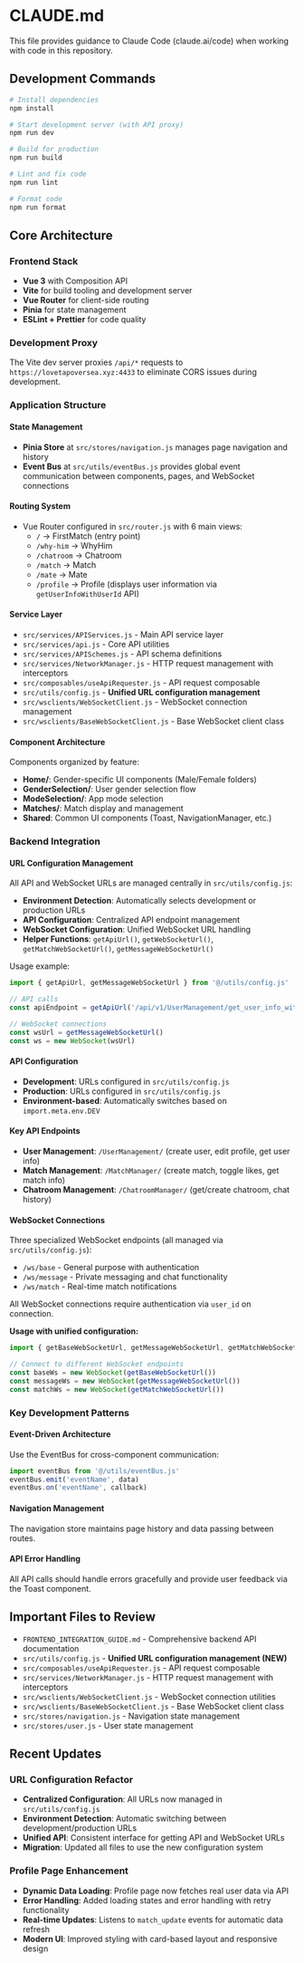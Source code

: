 # CLAUDE.md

This file provides guidance to Claude Code (claude.ai/code) when working with code in this repository.

## Development Commands

```bash
# Install dependencies
npm install

# Start development server (with API proxy)
npm run dev

# Build for production
npm run build

# Lint and fix code
npm run lint

# Format code
npm run format
```

## Core Architecture

### Frontend Stack
- **Vue 3** with Composition API
- **Vite** for build tooling and development server
- **Vue Router** for client-side routing
- **Pinia** for state management
- **ESLint + Prettier** for code quality

### Development Proxy
The Vite dev server proxies `/api/*` requests to `https://lovetapoversea.xyz:4433` to eliminate CORS issues during development.

### Application Structure

#### State Management
- **Pinia Store** at `src/stores/navigation.js` manages page navigation and history
- **Event Bus** at `src/utils/eventBus.js` provides global event communication between components, pages, and WebSocket connections

#### Routing System
- Vue Router configured in `src/router.js` with 6 main views:
  - `/` → FirstMatch (entry point)
  - `/why-him` → WhyHim 
  - `/chatroom` → Chatroom
  - `/match` → Match
  - `/mate` → Mate
  - `/profile` → Profile (displays user information via `getUserInfoWithUserId` API)

#### Service Layer
- `src/services/APIServices.js` - Main API service layer
- `src/services/api.js` - Core API utilities  
- `src/services/APISchemes.js` - API schema definitions
- `src/services/NetworkManager.js` - HTTP request management with interceptors
- `src/composables/useApiRequester.js` - API request composable
- `src/utils/config.js` - **Unified URL configuration management**
- `src/wsclients/WebSocketClient.js` - WebSocket connection management
- `src/wsclients/BaseWebSocketClient.js` - Base WebSocket client class

#### Component Architecture
Components organized by feature:
- **Home/**: Gender-specific UI components (Male/Female folders)
- **GenderSelection/**: User gender selection flow
- **ModeSelection/**: App mode selection
- **Matches/**: Match display and management
- **Shared**: Common UI components (Toast, NavigationManager, etc.)

### Backend Integration

#### URL Configuration Management
All API and WebSocket URLs are managed centrally in `src/utils/config.js`:
- **Environment Detection**: Automatically selects development or production URLs
- **API Configuration**: Centralized API endpoint management
- **WebSocket Configuration**: Unified WebSocket URL handling
- **Helper Functions**: `getApiUrl()`, `getWebSocketUrl()`, `getMatchWebSocketUrl()`, `getMessageWebSocketUrl()`

Usage example:
```javascript
import { getApiUrl, getMessageWebSocketUrl } from '@/utils/config.js'

// API calls
const apiEndpoint = getApiUrl('/api/v1/UserManagement/get_user_info_with_user_id')

// WebSocket connections  
const wsUrl = getMessageWebSocketUrl()
const ws = new WebSocket(wsUrl)
```

#### API Configuration
- **Development**: URLs configured in `src/utils/config.js`
- **Production**: URLs configured in `src/utils/config.js`
- **Environment-based**: Automatically switches based on `import.meta.env.DEV`

#### Key API Endpoints
- **User Management**: `/UserManagement/` (create user, edit profile, get user info)
- **Match Management**: `/MatchManager/` (create match, toggle likes, get match info)  
- **Chatroom Management**: `/ChatroomManager/` (get/create chatroom, chat history)

#### WebSocket Connections
Three specialized WebSocket endpoints (all managed via `src/utils/config.js`):
- `/ws/base` - General purpose with authentication
- `/ws/message` - Private messaging and chat functionality  
- `/ws/match` - Real-time match notifications

All WebSocket connections require authentication via `user_id` on connection.

**Usage with unified configuration:**
```javascript
import { getBaseWebSocketUrl, getMessageWebSocketUrl, getMatchWebSocketUrl } from '@/utils/config.js'

// Connect to different WebSocket endpoints
const baseWs = new WebSocket(getBaseWebSocketUrl())
const messageWs = new WebSocket(getMessageWebSocketUrl()) 
const matchWs = new WebSocket(getMatchWebSocketUrl())
```

### Key Development Patterns

#### Event-Driven Architecture
Use the EventBus for cross-component communication:
```javascript
import eventBus from '@/utils/eventBus.js'
eventBus.emit('eventName', data)
eventBus.on('eventName', callback)
```

#### Navigation Management
The navigation store maintains page history and data passing between routes.

#### API Error Handling
All API calls should handle errors gracefully and provide user feedback via the Toast component.

## Important Files to Review

- `FRONTEND_INTEGRATION_GUIDE.md` - Comprehensive backend API documentation
- `src/utils/config.js` - **Unified URL configuration management (NEW)**
- `src/composables/useApiRequester.js` - API request composable
- `src/services/NetworkManager.js` - HTTP request management with interceptors
- `src/wsclients/WebSocketClient.js` - WebSocket connection utilities
- `src/wsclients/BaseWebSocketClient.js` - Base WebSocket client class
- `src/stores/navigation.js` - Navigation state management
- `src/stores/user.js` - User state management

## Recent Updates

### URL Configuration Refactor
- **Centralized Configuration**: All URLs now managed in `src/utils/config.js`
- **Environment Detection**: Automatic switching between development/production URLs
- **Unified API**: Consistent interface for getting API and WebSocket URLs
- **Migration**: Updated all files to use the new configuration system

### Profile Page Enhancement
- **Dynamic Data Loading**: Profile page now fetches real user data via API
- **Error Handling**: Added loading states and error handling with retry functionality
- **Real-time Updates**: Listens to `match_update` events for automatic data refresh
- **Modern UI**: Improved styling with card-based layout and responsive design